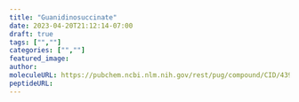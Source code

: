 ```yaml
---
title: "Guanidinosuccinate"
date: 2023-04-20T21:12:14-07:00
draft: true
tags: ["",""]
categories: ["",""]
featured_image: 
author: 
moleculeURL: https://pubchem.ncbi.nlm.nih.gov/rest/pug/compound/CID/439918/record/SDF/?record_type=3d&response_type=display
peptideURL:
---
```

